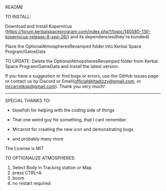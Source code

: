 README

TO INSTALL:

Download and Install Kopernicus (https://forum.kerbalspaceprogram.com/index.php?/topic/140580-130-kopernicus-release-8-sep-26/) and its dependencies(they're bundled)


Place the OptionalAtmospheresRevamped folder into Kerbal Space Program/GameData

TO UPDATE:
Delete the OptionalAtmopsheresRevamped folder from Kerbal Space Program/GameData and Install the latest version.

If you have a suggestion or find bugs or errors, use the GitHub issues page or contact us by Discord or Email(officialdeltadizzy@gmail.com, or mrcarrotksp@gmail.com). Thank you very much!

***********************************************************
SPECIAL THANKS TO:

- blowfish for helping with the coding side of things

- That one weird guy for something, that I cant remember

- Mrcarrot for creating the new icon and demonstrating bugs

- and probably many more

The License is MIT

TO OPTIONALIZE ATMOSPHERES:

1) Select Body in Tracking station or Map.
2) press CTRL+A
3) boom
4) no restart required
